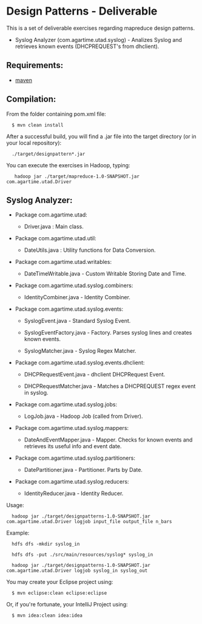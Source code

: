 Design Patterns - Deliverable
=======================

This is a set of deliverable exercises regarding mapreduce design patterns.

* Syslog Analyzer (com.agartime.utad.syslog) - Analizes Syslog and retrieves known events (DHCPREQUEST's from dhclient).

Requirements:
-------------
* [maven](http://maven.apache.org)

Compilation:
------------

From the folder containing pom.xml file:

      $ mvn clean install

After a successful build, you will find a .jar file into the target directory (or in your local repository):

      ./target/designpattern*.jar

You can execute the exercises in Hadoop, typing:

       hadoop jar ./target/mapreduce-1.0-SNAPSHOT.jar com.agartime.utad.Driver

Syslog Analyzer: 
---------- 

   * Package com.agartime.utad:
       
        * Driver.java : Main class. 

   * Package com.agartime.utad.util:

        * DateUtils.java : Utility functions for Data Conversion.

   * Package com.agartime.utad.writables:

        * DateTimeWritable.java - Custom Writable Storing Date and Time.

   * Package com.agartime.utad.syslog.combiners:

        * IdentityCombiner.java -  Identity Combiner.

   * Package com.agartime.utad.syslog.events:

        * SyslogEvent.java - Standard Syslog Event.
    
        * SyslogEventFactory.java - Factory. Parses syslog lines and creates known events.

        * SyslogMatcher.java - Syslog Regex Matcher.

   * Package com.agartime.utad.syslog.events.dhclient:
  
        * DHCPRequestEvent.java - dhclient DHCPRequest Event.
  
        * DHCPRequestMatcher.java - Matches a DHCPREQUEST regex event in syslog.

   * Package com.agartime.utad.syslog.jobs:

        * LogJob.java - Hadoop Job (called from Driver).

   * Package com.agartime.utad.syslog.mappers:
    
        * DateAndEventMapper.java - Mapper. Checks for known events and retrieves its useful info and event date.

   * Package com.agartime.utad.syslog.partitioners:

        * DatePartitioner.java - Partitioner. Parts by Date.

   * Package com.agartime.utad.syslog.reducers:
  
        * IdentityReducer.java - Identity Reducer. 


   Usage: 

      hadoop jar ./target/designpatterns-1.0-SNAPSHOT.jar com.agartime.utad.Driver logjob input_file output_file n_bars

   Example:

      hdfs dfs -mkdir syslog_in

      hdfs dfs -put ./src/main/resources/syslog* syslog_in

      hadoop jar ./target/designpatterns-1.0-SNAPSHOT.jar com.agartime.utad.Driver logjob syslog_in syslog_out


You may create your Eclipse project using: 

      $ mvn eclipse:clean eclipse:eclipse

Or, if you're fortunate, your IntelliJ Project using:
  
      $ mvn idea:clean idea:idea


